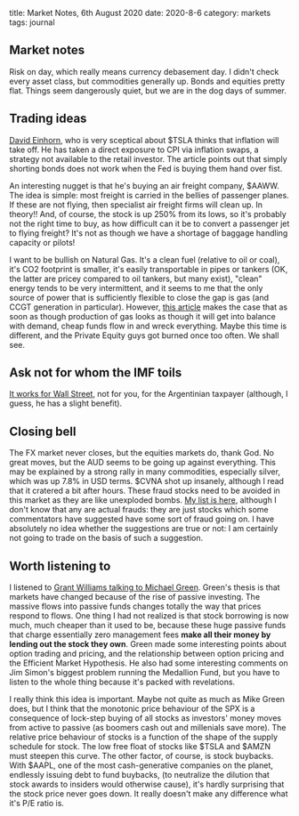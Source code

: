 title: Market Notes, 6th August 2020
date: 2020-8-6
category: markets
tags: journal

## Market notes

Risk on day, which really means currency debasement day. 
I didn't check every asset class, but commodities generally up.
Bonds and equities pretty flat.
Things seem dangerously quiet, but we are in the dog days of summer.


## Trading ideas

[David Einhorn](https://finance.yahoo.com/news/david-einhorn-betting-inflation-174040566.html), who is very sceptical about $TSLA thinks that inflation will take off.
He has taken a direct exposure to CPI via inflation swaps, a strategy not available to the retail investor.
The article points out that simply shorting bonds does not work when the Fed is buying them hand over fist.

An interesting nugget is that he's buying an air freight company, $AAWW. The idea is simple: most freight is carried in the bellies of passenger planes. 
If these are not flying, then specialist air freight firms will clean up. In theory!!
And, of course, the stock is up 250% from its lows, so it's probably not the right time to buy,
as how difficult can it be to convert a passenger jet to flying freight? 
It's not as though we have a shortage of baggage handling capacity or pilots!

I want to be bullish on Natural Gas. It's a clean fuel (relative to oil or coal), it's CO2 footprint is smaller,
it's easily transportable in pipes or tankers (OK, the latter are pricey compared to oil tankers, but many exist),
"clean" energy tends to be very intermittent, and it seems to me that the only source of power that is sufficiently flexible to close the gap is gas (and CCGT generation in particular). 
However, [this article](https://wolfstreet.com/2020/08/05/us-crude-oil-production-plunged-most-ever-natural-gas-followed-the-great-american-oil-gas-bust-phase-2/) makes the case that as soon as though production of gas looks as though it will get into balance with demand, cheap funds flow in and wreck everything.
Maybe this time is different, and the Private Equity guys got burned once too often.
We shall see.


## Ask not for whom the IMF toils

[It works for Wall Street](https://wolfstreet.com/2020/08/04/why-wall-street-loves-serial-defaulter-argentina/), not for you, for the Argentinian taxpayer (although, I guess, he has a slight benefit).

## Closing bell

The FX market never closes, but the equities markets do, thank God.
No great moves, but the AUD seems to be going up against everything. 
This may be explained by a strong rally in many commodities, especially silver, which was up 7.8% in USD terms.
$CVNA shot up insanely, although I read that it cratered a bit after hours.
These fraud stocks need to be avoided in this market as they are like unexploded bombs.
[My list is here](https://www.koyfin.com/myd/5e8606e2ce89552d175a9ba4), although I don't know that any are actual frauds: they are just stocks which some commentators have suggested have some sort of fraud going on. 
I have absolutely no idea whether the suggestions are true or not: I am certainly not going to trade on the basis of such a suggestion.

## Worth listening to

I listened to [Grant Williams talking to Michael Green](https://ttmygh.podbean.com).
Green's thesis is that markets have changed because of the rise of passive investing.
The massive flows into passive funds changes totally the way that prices respond to flows.
One thing I had not realized is that stock borrowing is now much, much cheaper than it used to be,
because these huge passive funds that charge essentially zero management fees **make all their money by lending out the stock they own**.
Green made some interesting points about option trading and pricing, and the relationship between option pricing and the Efficient Market Hypothesis. 
He also had some interesting comments on Jim Simon's biggest problem running the Medallion Fund,
but you have to listen to the whole thing because it's packed with revelations.

I really think this idea is important. Maybe not quite as much as Mike Green does, 
but I think that the monotonic price behaviour of the SPX is a consequence of lock-step buying of all stocks as
investors' money moves from active to passive (as boomers cash out and millenials save more). 
The relative price behaviour of stocks is a function of the shape of the supply schedule for stock.
The low free float of stocks like $TSLA and $AMZN must steepen this curve.
The other factor, of course, is stock buybacks.
With $AAPL, one of the most cash-generative companies on the planet, endlessly issuing debt to fund buybacks,
(to neutralize the dilution that stock awards to insiders would otherwise cause), it's hardly surprising that the stock price never goes down.
It really doesn't make any difference what it's P/E ratio is.

